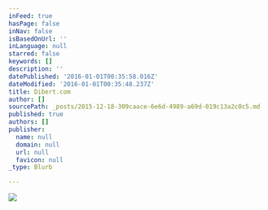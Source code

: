 ```yaml
---
inFeed: true
hasPage: false
inNav: false
isBasedOnUrl: ''
inLanguage: null
starred: false
keywords: []
description: ''
datePublished: '2016-01-01T00:35:58.016Z'
dateModified: '2016-01-01T00:35:48.237Z'
title: Dibert.com
author: []
sourcePath: _posts/2015-12-18-309caace-6e6d-4989-a69d-019c13a2c0c5.md
published: true
authors: []
publisher:
  name: null
  domain: null
  url: null
  favicon: null
_type: Blurb

---
```

![](https://s3-us-west-2.amazonaws.com/the-grid-img/p/4b5426d34063b494ed7b50384b79b34a869cdb7a.jpg)